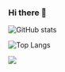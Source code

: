 ### Hi there 👋

<!-- ![](https://img.shields.io/github/stars/argatu?color=27A599)
![](https://img.shields.io/github/followers/argatu?color=E07A5F)
![](https://komarev.com/ghpvc/?username=argatu&label=views&color=3d405b)

[![GitHub Streak](https://github-readme-streak-stats.herokuapp.com?user=argatu&theme=dark&ring=FE7D37&currStreakLabel=FE7D37&fire=FE7D37)](https://git.io/streak-stats) -->

![GitHub stats](https://github-readme-stats.vercel.app/api?username=argatu&show_icons=true&theme=tokyonight&count_private=true)

![Top Langs](https://github-readme-stats.vercel.app/api/top-langs/?username=argatu&theme=tokyonight&count_private=true&layout=compact)

![](https://visitor-badge.laobi.icu/badge?page_id=aromanro.aromanro)
